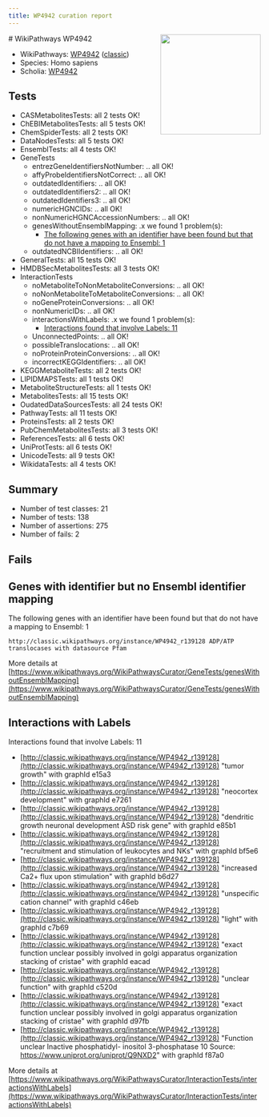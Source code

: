 ```yaml
---
title: WP4942 curation report
---
```


<img style="float: right; width: 200px" src="https://upload.wikimedia.org/wikipedia/commons/thumb/8/83/Wplogo_with_text_500.png/640px-Wplogo_with_text_500.png" />
# WikiPathways WP4942

* WikiPathways: [WP4942](https://wikipathways.org/pathways/WP4942) ([classic](https://classic.wikipathways.org/instance/WP4942))
* Species: Homo sapiens
* Scholia: [WP4942](https://scholia.toolforge.org/wikipathways/WP4942)
## Tests
* CASMetabolitesTests: all 2 tests OK!
* ChEBIMetabolitesTests: all 5 tests OK!
* ChemSpiderTests: all 2 tests OK!
* DataNodesTests: all 5 tests OK!
* EnsemblTests: all 4 tests OK!
* GeneTests
    * entrezGeneIdentifiersNotNumber: .. all OK!
    * affyProbeIdentifiersNotCorrect: .. all OK!
    * outdatedIdentifiers: .. all OK!
    * outdatedIdentifiers2: .. all OK!
    * outdatedIdentifiers3: .. all OK!
    * numericHGNCIDs: .. all OK!
    * nonNumericHGNCAccessionNumbers: .. all OK!
    * genesWithoutEnsemblMapping: .x we found 1 problem(s):
        * [The following genes with an identifier have been found but that do not have a mapping to Ensembl: 1](#40286d83)
    * outdatedNCBIIdentifiers: .. all OK!
* GeneralTests: all 15 tests OK!
* HMDBSecMetabolitesTests: all 3 tests OK!
* InteractionTests
    * noMetaboliteToNonMetaboliteConversions: .. all OK!
    * noNonMetaboliteToMetaboliteConversions: .. all OK!
    * noGeneProteinConversions: .. all OK!
    * nonNumericIDs: .. all OK!
    * interactionsWithLabels: .x we found 1 problem(s):
        * [Interactions found that involve Labels: 11](#fe97a8b9)
    * UnconnectedPoints: .. all OK!
    * possibleTranslocations: .. all OK!
    * noProteinProteinConversions: .. all OK!
    * incorrectKEGGIdentifiers: .. all OK!
* KEGGMetaboliteTests: all 2 tests OK!
* LIPIDMAPSTests: all 1 tests OK!
* MetaboliteStructureTests: all 1 tests OK!
* MetabolitesTests: all 15 tests OK!
* OudatedDataSourcesTests: all 24 tests OK!
* PathwayTests: all 11 tests OK!
* ProteinsTests: all 2 tests OK!
* PubChemMetabolitesTests: all 3 tests OK!
* ReferencesTests: all 6 tests OK!
* UniProtTests: all 6 tests OK!
* UnicodeTests: all 9 tests OK!
* WikidataTests: all 4 tests OK!


## Summary

* Number of test classes: 21
* Number of tests: 138
* Number of assertions: 275
* Number of fails: 2

## Fails

<a name="40286d83" />

## Genes with identifier but no Ensembl identifier mapping

The following genes with an identifier have been found but that do not have a mapping to Ensembl: 1
```
http://classic.wikipathways.org/instance/WP4942_r139128 ADP/ATP translocases with datasource Pfam
```

More details at [https://www.wikipathways.org/WikiPathwaysCurator/GeneTests/genesWithoutEnsemblMapping](https://www.wikipathways.org/WikiPathwaysCurator/GeneTests/genesWithoutEnsemblMapping)

<a name="fe97a8b9" />

## Interactions with Labels

Interactions found that involve Labels: 11

* [http://classic.wikipathways.org/instance/WP4942_r139128](http://classic.wikipathways.org/instance/WP4942_r139128) "tumor growth" with graphId e15a3
* [http://classic.wikipathways.org/instance/WP4942_r139128](http://classic.wikipathways.org/instance/WP4942_r139128) "neocortex 
development" with graphId e7261
* [http://classic.wikipathways.org/instance/WP4942_r139128](http://classic.wikipathways.org/instance/WP4942_r139128) "dendritic growth
neuronal 
development
ASD risk gene" with graphId e85b1
* [http://classic.wikipathways.org/instance/WP4942_r139128](http://classic.wikipathways.org/instance/WP4942_r139128) "recruitment and 
stimulation of
leukocytes and NKs" with graphId bf5e6
* [http://classic.wikipathways.org/instance/WP4942_r139128](http://classic.wikipathways.org/instance/WP4942_r139128) "increased Ca2+ flux
upon stimulation" with graphId b6d27
* [http://classic.wikipathways.org/instance/WP4942_r139128](http://classic.wikipathways.org/instance/WP4942_r139128) "unspecific 
cation channel" with graphId c46eb
* [http://classic.wikipathways.org/instance/WP4942_r139128](http://classic.wikipathways.org/instance/WP4942_r139128) "light" with graphId c7b69
* [http://classic.wikipathways.org/instance/WP4942_r139128](http://classic.wikipathways.org/instance/WP4942_r139128) "exact function unclear
possibly involved in golgi
apparatus organization
stacking of cristae" with graphId eacad
* [http://classic.wikipathways.org/instance/WP4942_r139128](http://classic.wikipathways.org/instance/WP4942_r139128) "unclear 
function" with graphId c520d
* [http://classic.wikipathways.org/instance/WP4942_r139128](http://classic.wikipathways.org/instance/WP4942_r139128) "exact function unclear
possibly involved in golgi
apparatus organization
stacking of cristae" with graphId d97fb
* [http://classic.wikipathways.org/instance/WP4942_r139128](http://classic.wikipathways.org/instance/WP4942_r139128) "Function unclear
Inactive phosphatidyl-
inositol 3-phosphatase 10
Source: https://www.uniprot.org/uniprot/Q9NXD2" with graphId f87a0


More details at [https://www.wikipathways.org/WikiPathwaysCurator/InteractionTests/interactionsWithLabels](https://www.wikipathways.org/WikiPathwaysCurator/InteractionTests/interactionsWithLabels)

